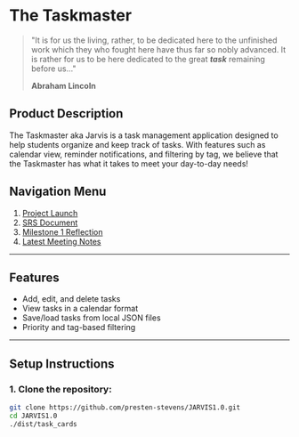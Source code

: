 # The Taskmaster
> "It is for us the living, rather, to be dedicated here to the unfinished work which they who fought here have thus far so nobly advanced. It is rather for us to be here dedicated to the great ***task*** remaining before us..."
> 
> **Abraham Lincoln**

## Product Description
The Taskmaster aka Jarvis is a task management application designed to help students organize and keep track of tasks. With features such as calendar view, reminder notifications, and filtering by tag, we believe that the Taskmaster has what it takes to meet your day-to-day needs!

## Navigation Menu
1. [Project Launch](docs/projectLaunch.md)
2. [SRS Document](docs/SRS.md)
3. [Milestone 1 Reflection](docs/reflections/milestone2.md)
4. [Latest Meeting Notes](docs/meeting-notes/milestone-3/meeting2.md)

---

## Features

- Add, edit, and delete tasks
- View tasks in a calendar format
- Save/load tasks from local JSON files
- Priority and tag-based filtering

---

## Setup Instructions

### 1. Clone the repository:

```bash
git clone https://github.com/presten-stevens/JARVIS1.0.git
cd JARVIS1.0
./dist/task_cards
